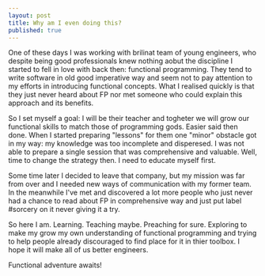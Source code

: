 ```yaml
---
layout: post
title: Why am I even doing this?
published: true
---
```


One of these days I was working with brilinat team of young engineers, who despite being good professionals knew nothing aobut the discipline I started to fell in love with back then: functional programming. They tend to write software in old good imperative way and seem not to pay attention to my efforts in introducing functional concepts. What I realised quickly is that they just never heard about FP nor met someone who could explain this approach and its benefits. 

So I set myself a goal: I will be their teacher and togheter we will grow our functional skills to match those of programming gods. Easier said then done. When I started preparing "lessons" for them one "minor" obstacle got in my way: my knowledge was too incomplete and disperesed. I was not able to prepare a single session that was comprehensive and valuable. Well, time to change the strategy then. I need to educate myself first.

Some time later I decided to leave that company, but my mission was far from over and I needed new ways of communication with my former team. In the meanwhile I've met and discovered a lot more people who just never had a chance to read about FP in comprehensive way and just put label #sorcery on it never giving it a try. 

So here I am. Learning. Teaching maybe. Preaching for sure. Exploring to make my grow my own understanding of functional programming and trying to help people already discouraged to find place for it in thier toolbox. I hope it will make all of us better engineers. 

Functional adventure awaits!
